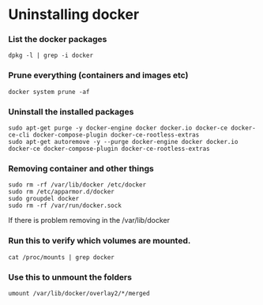 

# Uninstalling docker

### List the docker packages
```
dpkg -l | grep -i docker
```
### Prune everything (containers and images etc) 
`docker system prune -af`

### Uninstall the installed packages
```
sudo apt-get purge -y docker-engine docker docker.io docker-ce docker-ce-cli docker-compose-plugin docker-ce-rootless-extras
sudo apt-get autoremove -y --purge docker-engine docker docker.io docker-ce docker-compose-plugin docker-ce-rootless-extras
```

### Removing container and other things
```
sudo rm -rf /var/lib/docker /etc/docker
sudo rm /etc/apparmor.d/docker
sudo groupdel docker
sudo rm -rf /var/run/docker.sock
```
If there is problem removing in the /var/lib/docker

### Run this to verify which volumes are mounted.
`cat /proc/mounts | grep docker`

### Use this to unmount the folders 
`umount /var/lib/docker/overlay2/*/merged`

